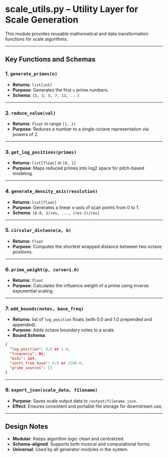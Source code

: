 # scale_utils.py – Utility Layer for Scale Generation

This module provides reusable mathematical and data transformation functions for scale algorithms.

---

## Key Functions and Schemas

### 1. `generate_primes(n)`
- **Returns**: `list[int]`
- **Purpose**: Generates the first `n` prime numbers.
- **Schema**: `[2, 3, 5, 7, 11, ...]`

---

### 2. `reduce_value(val)`
- **Returns**: `float` in range `[1, 2)`
- **Purpose**: Reduces a number to a single-octave representation via powers of 2.

---

### 3. `get_log_positions(primes)`
- **Returns**: `list[float]` in `[0, 1]`
- **Purpose**: Maps reduced primes into log2 space for pitch-based modeling.

---

### 4. `generate_density_axis(resolution)`
- **Returns**: `list[float]`
- **Purpose**: Generates a linear x-axis of scan points from 0 to 1.
- **Schema**: `[0.0, 1/res, ..., (res-1)/res]`

---

### 5. `circular_distance(a, b)`
- **Returns**: `float`
- **Purpose**: Computes the shortest wrapped distance between two octave positions.

---

### 6. `prime_weight(p, curve=1.0)`
- **Returns**: `float`
- **Purpose**: Calculates the influence weight of a prime using inverse exponential scaling.

---

### 7. `add_bounds(notes, base_freq)`
- **Returns**: list of `log_position` floats (with 0.0 and 1.0 prepended and appended).
- **Purpose**: Adds octave boundary notes to a scale.
- **Bound Schema**:
```json
{
  "log_position": 0.0 or 1.0,
  "frequency": Hz,
  "midi": int,
  "cents_from_base": 0.0 or 1200.0,
  "prime_sources": []
}
```

---

### 8. `export_json(scale_data, filename)`
- **Purpose**: Saves scale output data to `/output/filename.json`.
- **Effect**: Ensures consistent and portable file storage for downstream use.

---

## Design Notes

- **Modular**: Keeps algorithm logic clean and centralized.
- **Schema-aligned**: Supports both musical and computational forms.
- **Universal**: Used by all generator modules in the system.
